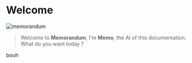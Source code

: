 # Welcome

![memorandum](/images/memo.png)

> Welcome to **Memorandum**, I'm **Memo**, the AI of this documentation.  
> What do you want today ?

<div class="text-red-500">
  bouh
</div>
